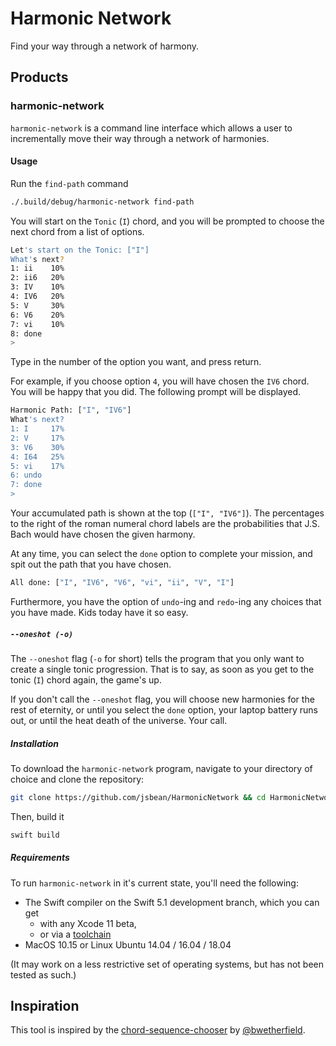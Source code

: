 # Harmonic Network

Find your way through a network of harmony.

## Products

### harmonic-network

`harmonic-network` is a command line interface which allows a user to incrementally move their way through a network of harmonies.

#### Usage

Run the `find-path` command

```bash
./.build/debug/harmonic-network find-path
```

You will start on the `Tonic` (`I`) chord, and you will be prompted to choose the next chord from a list of options.

```bash
Let's start on the Tonic: ["I"]
What's next?
1: ii    10%
2: ii6   20%
3: IV    10%
4: IV6   20%
5: V     30%
6: V6    20%
7: vi    10%
8: done
>
```

Type in the number of the option you want, and press return.

For example, if you choose option `4`, you will have chosen the `IV6` chord. You will be happy that you did. The following prompt will be displayed.

```bash
Harmonic Path: ["I", "IV6"]
What's next?
1: I     17%
2: V     17%
3: V6    30%
4: I64   25%
5: vi    17%
6: undo
7: done
>
```
Your accumulated path is shown at the top (`["I", "IV6"]`). The percentages to the right of the roman numeral chord labels are the probabilities that J.S. Bach would have chosen the given harmony.

At any time, you can select the `done` option to complete your mission, and spit out the path that you have chosen.

```bash
All done: ["I", "IV6", "V6", "vi", "ii", "V", "I"]
```

Furthermore, you have the option of `undo`-ing and `redo`-ing any choices that you have made. Kids today have it so easy.


##### `--oneshot (-o)`

The `--oneshot` flag (`-o` for short) tells the program that you only want to create a single tonic progression. That is to say, as soon as you get to the tonic (`I`) chord again, the game's up.

If you don't call the `--oneshot` flag, you will choose new harmonies for the rest of eternity, or until you select the `done` option, your laptop battery runs out, or until the heat death of the universe. Your call.

##### Installation

To download the `harmonic-network` program, navigate to your directory of choice and clone the repository:

```bash
git clone https://github.com/jsbean/HarmonicNetwork && cd HarmonicNetwork
```

Then, build it

```bash
swift build
```

##### Requirements

To run `harmonic-network` in it's current state, you'll need the following:

- The Swift compiler on the Swift 5.1 development branch, which you can get
	- with any Xcode 11 beta,
	- or via a [toolchain](https://swift.org/download/#snapshots)
- MacOS 10.15 or Linux Ubuntu 14.04 / 16.04 / 18.04

(It may work on a less restrictive set of operating systems, but has not been tested as such.)

## Inspiration

This tool is inspired by the [chord-sequence-chooser](https://github.com/bwetherfield/chord-sequence-chooser) by
[@bwetherfield](https://github.com/bwetherfield).
